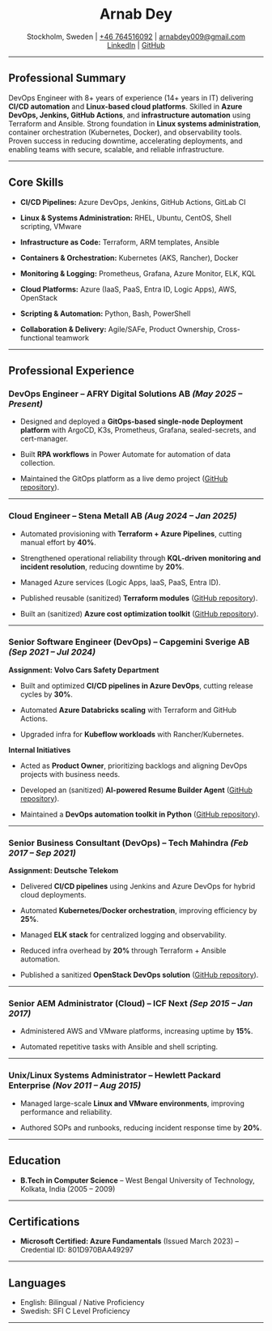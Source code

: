 <div align="center">
	<h1><b>Arnab Dey</b></h1>
	<p>
		Stockholm, Sweden | <a href="tel:+46764516092">+46 764516092</a> | <a href="mailto:arnabdey009@gmail.com">arnabdey009@gmail.com</a><br>
		<a href="https://www.linkedin.com/in/arnabdey73">LinkedIn</a> | <a href="https://github.com/arnabdey73">GitHub</a>
	</p>
</div>

---

## **Professional Summary**
DevOps Engineer with 8+ years of experience (14+ years in IT) delivering **CI/CD automation** and **Linux-based cloud platforms**. 
Skilled in **Azure DevOps, Jenkins, GitHub Actions**, and **infrastructure automation** using Terraform and Ansible. 
Strong foundation in **Linux systems administration**, container orchestration (Kubernetes, Docker), and observability tools. 
Proven success in reducing downtime, accelerating deployments, and enabling teams with secure, scalable, and reliable infrastructure.


---

## **Core Skills**

- **CI/CD Pipelines:** Azure DevOps, Jenkins, GitHub Actions, GitLab CI

- **Linux & Systems Administration:** RHEL, Ubuntu, CentOS, Shell scripting, VMware

- **Infrastructure as Code:** Terraform, ARM templates, Ansible

- **Containers & Orchestration:** Kubernetes (AKS, Rancher), Docker

- **Monitoring & Logging:** Prometheus, Grafana, Azure Monitor, ELK, KQL

- **Cloud Platforms:** Azure (IaaS, PaaS, Entra ID, Logic Apps), AWS, OpenStack

- **Scripting & Automation:** Python, Bash, PowerShell

- **Collaboration & Delivery:** Agile/SAFe, Product Ownership, Cross-functional teamwork


---

## **Professional Experience**

### **DevOps Engineer – AFRY Digital Solutions AB** *(May 2025 – Present)*

- Designed and deployed a **GitOps-based single-node Deployment platform** with ArgoCD, K3s, Prometheus, Grafana, sealed-secrets, and cert-manager.

- Built **RPA workflows** in Power Automate for automation of data collection.

- Maintained the GitOps platform as a live demo project ([GitHub repository](https://github.com/arnabdey73/single-node-gitops)).


---

### **Cloud Engineer – Stena Metall AB** *(Aug 2024 – Jan 2025)*

- Automated provisioning with **Terraform + Azure Pipelines**, cutting manual effort by **40%**.

- Strengthened operational reliability through **KQL-driven monitoring and incident resolution**, reducing downtime by **20%**.

- Managed Azure services (Logic Apps, IaaS, PaaS, Entra ID).

- Published reusable (sanitized) **Terraform modules** ([GitHub repository](https://github.com/arnabdey73/iac-module-library-azure)).

- Built an (sanitized) **Azure cost optimization toolkit** ([GitHub repository](https://github.com/arnabdey73/azure-cost-optimizer)).


---

### **Senior Software Engineer (DevOps) – Capgemini Sverige AB** *(Sep 2021 – Jul 2024)*
**Assignment: Volvo Cars Safety Department**

- Built and optimized **CI/CD pipelines in Azure DevOps**, cutting release cycles by **30%**.

- Automated **Azure Databricks scaling** with Terraform and GitHub Actions.

- Upgraded infra for **Kubeflow workloads** with Rancher/Kubernetes.


**Internal Initiatives**

- Acted as **Product Owner**, prioritizing backlogs and aligning DevOps projects with business needs.

- Developed an (sanitized) **AI-powered Resume Builder Agent** ([GitHub repository](https://github.com/arnabdey73/resume-builder-agent)).

- Maintained a **DevOps automation toolkit in Python** ([GitHub repository](https://github.com/arnabdey73/devops-python-automation-project)).


---

### **Senior Business Consultant (DevOps) – Tech Mahindra** *(Feb 2017 – Sep 2021)*
**Assignment: Deutsche Telekom**

- Delivered **CI/CD pipelines** using Jenkins and Azure DevOps for hybrid cloud deployments.

- Automated **Kubernetes/Docker orchestration**, improving efficiency by **25%**.

- Managed **ELK stack** for centralized logging and observability.

- Reduced infra overhead by **20%** through Terraform + Ansible automation.

- Published a sanitized **OpenStack DevOps solution** ([GitHub repository](https://github.com/arnabdey73/openstack-devops-suite)).


---

### **Senior AEM Administrator (Cloud) – ICF Next** *(Sep 2015 – Jan 2017)*

- Administered AWS and VMware platforms, increasing uptime by **15%**.

- Automated repetitive tasks with Ansible and shell scripting.


---

### **Unix/Linux Systems Administrator – Hewlett Packard Enterprise** *(Nov 2011 – Aug 2015)*

- Managed large-scale **Linux and VMware environments**, improving performance and reliability.

- Authored SOPs and runbooks, reducing incident response time by **20%**.


---

## **Education**
- **B.Tech in Computer Science** – West Bengal University of Technology, Kolkata, India (2005 – 2009)

---

## **Certifications**
- **Microsoft Certified: Azure Fundamentals** (Issued March 2023) – Credential ID: 801D970BAA49297


---

## **Languages**
- English: Bilingual / Native Proficiency
- Swedish: SFI C Level Proficiency

---

